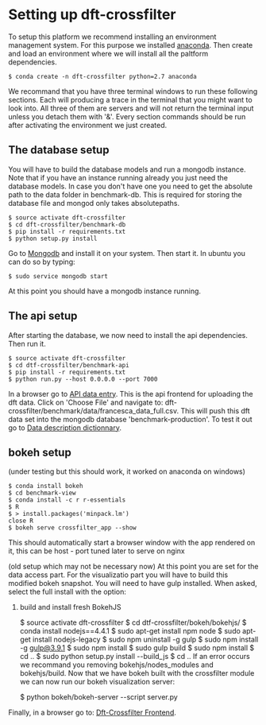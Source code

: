 # Setting up dft-crossfilter

To setup this platform we recommend installing an environment management
system. For this purpose we installed [anaconda](https://www.continuum.io/downloads). Then create and load an
environment where we will install all the paltform dependencies.

    $ conda create -n dft-crossfilter python=2.7 anaconda

We recommand that you have three terminal windows to run these following
sections. Each will producing a trace in the terminal that you might want
to look into. All three of them are servers and will not return the
terminal input unless you detach them with '&'.  Every section commands
should be run after activating the environment we just created.

## The database setup

You will have to build the database models and run a mongodb instance.
Note that if you have an instance running already you just need the
database models. In case you don't have one you need to get the absolute
path to the data folder in benchmark-db. This is required for storing
the database file and mongod only takes absolutepaths.

    $ source activate dft-crossfilter
    $ cd dft-crossfilter/benchmark-db
    $ pip install -r requirements.txt
    $ python setup.py install

Go to [Mongodb](https://docs.mongodb.com/manual/installation/) and install
it on your system. Then start it. In ubuntu you can do so by typing:

    $ sudo service mongodb start


At this point you should have a mongodb instance running.

## The api setup

After starting the database, we now need to install the api dependencies.
Then run it.

    $ source activate dft-crossfilter
    $ cd dtf-crossfilter/benchmark-api
    $ pip install -r requirements.txt
    $ python run.py --host 0.0.0.0 --port 7000

In a browser go to [API data entry](http://0.0.0.0:7000/bench/push/csv).
This is the api frontend for uploading the dft data. Click on 'Choose File'
and navigate to: dft-crossfilter/benchmark/data/francesca_data_full.csv.
This will push this dft data set into the mongodb database 'benchmark-production'.
To test it out go to [Data description dictionnary](http://0.0.0.0:7000/bench/desc/all).

## bokeh setup

(under testing but this should work, it worked on anaconda on windows)

    $ conda install bokeh
    $ cd benchmark-view
    $ conda install -c r r-essentials
    $ R 
    $ > install.packages('minpack.lm')
    close R
    $ bokeh serve crossfilter_app --show

This should automatically start a browser window with the app rendered on it, this can be
host - port tuned later to serve on nginx



(old setup which may not be necessary now)
At this point you are set for the data access part. For the visualizatio part
you will have to build this modified bokeh snapshot. You will need to have gulp
installed. When asked, select the full install with the option:
1) build and install fresh BokehJS

    $ source activate dft-crossfilter
    $ cd dtf-crossfilter/bokeh/bokehjs/
    $ conda install nodejs==4.4.1
    $ sudo apt-get install npm node
    $ sudo apt-get install nodejs-legacy
    $ sudo npm uninstall -g gulp
    $ sudo npm install -g gulp@3.9.1
    $ sudo npm install
    $ sudo gulp build
    $ sudo npm install
    $ cd ..
    $ sudo python setup.py install --build_js
    $ cd ..
If an error occurs we recommand you removing bokehjs/nodes_modules and bokehjs/build.
Now that we have bokeh built with the crossfilter module we can now run our
bokeh visualization server:

    $ python bokeh/bokeh-server --script server.py

Finally, in a browser go to: [Dft-Crossfilter Frontend](http://127.0.0.1:5006/bokeh/benchmark/).
